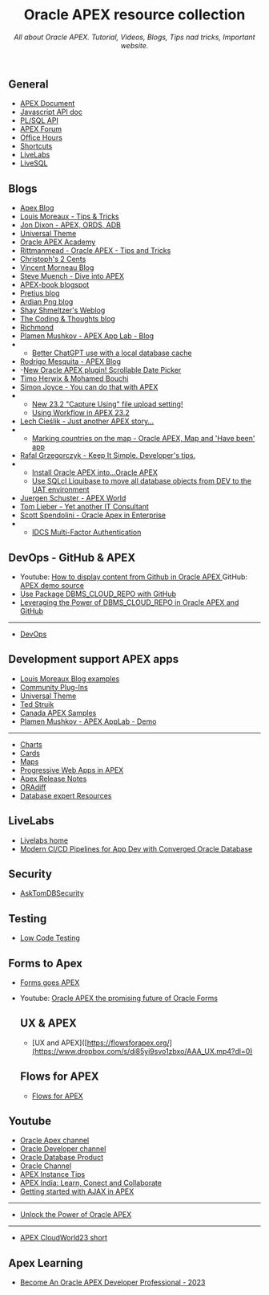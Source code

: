 <header>

<!--
  <<< Author notes:  header >>>
 
-->

# Oracle APEX resource collection
_All about Oracle APEX.  Tutorial, Videos, Blogs, Tips nad tricks, Important website._

</header>



## General
- [APEX Document](https://docs.oracle.com/en/database/oracle/apex/)
- [Javascript API doc](https://apex.oracle.com/jsapi)
- [PL/SQL API](https://apex.oracle.com/api)
- [APEX Forum](https://forums.oracle.com/ords/apexds/domain/dev-community/category/apex)
- [Office Hours](https://asktom.oracle.com/ords/r/tech/catalog/home)
- [Shortcuts](https://apex.oracle.com/pls/apex/f?p=411:18)
- [LiveLabs](https://apexapps.oracle.com/pls/apex/dbpm/r/livelabs/home)
- [LiveSQL](https://apex.oracle.com/quicksql)
  

## Blogs
- [Apex Blog](https://blogs.oracle.com/apex/)
- [Louis Moreaux - Tips & Tricks](https://lmoreaux.hashnode.dev/)
- [Jon Dixon - APEX, ORDS, ADB ](https://blog.cloudnueva.com/)
- [Universal Theme](https://apex.oracle.com/pls/apex/r/apex_pm/ut/getting-started)
- [Oracle APEX Academy](https://traust.com/blog/oracle-apex-academy/#blog)
- [Rittmanmead - Oracle APEX - Tips and Tricks](https://www.rittmanmead.com/blog/tag/apex/)
- [Christoph's 2 Cents](https://ruepprich.com/)
- [Vincent Morneau Blog](https://vmorneau.me/)
- [Steve Muench - Dive into APEX ](https://diveintoapex.com/)
- [APEX-book blogspot](https://oracle-apex-book.blogspot.com/)
- [Pretius blog](https://pretius.com/blog/)
- [Ardian Png blog](https://fuzziebrain.com/content/a-yearful-of-ai-but-whats-next)
- [Shay Shmeltzer's Weblog](https://blogs.oracle.com/shay/)
- [The Coding & Thoughts blog](https://micodify.de/)
- [Richmond](https://blog.cloudifyhub.com/)
- [Plamen Mushkov - APEX App Lab - Blog](https://blog.apexapplab.dev/?source=top_nav_blog_home)
- - [Better ChatGPT use with a local database cache](https://blog.apexapplab.dev/better-chatgpt-use-with-a-local-database-cache)
- [Rodrigo Mesquita - APEX Blog ](https://apexblog.dev/)
- -[New Oracle APEX plugin! Scrollable Date Picker](https://apexblog.dev/new-oracle-apex-plugin-scrollable-date-picker)
- [Timo Herwix & Mohamed Bouchi ](https://tm-apex.hashnode.dev/)
- [Simon Joyce - You can do that with APEX ](https://ebs-apex.hashnode.dev/?source=top_nav_blog_home)
- - [New 23.2 "Capture Using" file upload setting!](https://ebs-apex.hashnode.dev/new-232-capture-using-file-upload-setting)
  - [Using Workflow in APEX 23.2](https://ebs-apex.hashnode.dev/using-workflow-in-apex-232?source=more_articles_bottom_blogs)
- [Lech Cieślik - Just another APEX story... ](https://lcieslik.hashnode.dev/?source=top_nav_blog_home)
- - [Marking countries on the map - Oracle APEX, Map and 'Have been' app](https://lcieslik.hashnode.dev/marking-countries-on-the-map-oracle-apex-map-and-have-been-app)
- [Rafal Grzegorczyk - Keep It Simple. Developer's tips.](https://rafal.hashnode.dev/)
- - [Install Oracle APEX into...Oracle APEX](https://rafal.hashnode.dev/install-oracle-apex-intooracle-apex)
  - [Use SQLcl Liquibase to move all database objects from DEV to the UAT environment](https://rafal.hashnode.dev/use-sqlcl-liquibase-to-move-all-database-objects-from-dev-to-the-uat-environment-part-1)
- [Juergen Schuster - APEX World](https://blog.apex.world/)
- [Tom Lieber - Yet another IT Consultant](https://yaitcon.hashnode.dev/?source=top_nav_blog_home)
- [Scott Spendolini - Oracle Apex in Enterprise](https://spendolini.blog/?source=top_nav_blog_home)
- - [IDCS Multi-Factor Authentication](https://spendolini.blog/idcs-multi-factor-authentication)

## DevOps - GitHub & APEX
- Youtube: [How to display content from Github in Oracle APEX ](https://www.youtube.com/watch?v=mi1zHNkpAx8)  GitHub:  [APEX demo source](https://github.com/chipbaber/apex_textdemo)
- [Use Package DBMS_CLOUD_REPO with GitHub](https://fuzziebrain.com/tech-tnt/oracle-cloud/devops/use-package-dbms_cloud_repo-with-github)
- [Leveraging the Power of DBMS_CLOUD_REPO in Oracle APEX and GitHub](https://blog.cloudifyhub.com/leveraging-the-power-of-dbmscloudrepo-in-oracle-apex-and-github-a-winning-combination)
------
- [DevOps](https://apex.mt-itsolutions.com/ords/r/portal/apex/devops?session=100662757604)

## Development support APEX apps
- [Louis Moreaux Blog examples](https://apex.oracle.com/pls/apex/r/louis/examples/home)
- [Community Plug-Ins](https://www.united-codes.com/ords/r/pluginspro_web/pluginspro_free/getting-started)
- [Universal Theme](https://apex.oracle.com/pls/apex/r/apex_pm/ut/getting-started)
- [Ted Struik](https://tedstruik-oracle.nl/ords/f?p=25384:1::::::)
- [Canada APEX Samples](https://apex.oracle.com/pls/apex/f?p=111708:1:107547918643401:::::)
- [Plamen Mushkov - APEX AppLab - Demo](https://apex.oracle.com/pls/apex/r/gamma_dev/demo/charts)
- --------
- [Charts](https://apex.oracle.com/go/sample_charts)
- [Cards](https://apex.oracle.com/go/sample_cards)
- [Maps](https://apex.oracle.com/go/sample_maps)
- [Progressive Web Apps in APEX](https://apex.oracle.com/go/pwa)
- [Apex Release Notes](https://apex.mt-itsolutions.com/ords/tools/r/release/notes)
- [ORAdiff](https://oradiff.oracle.com/ords/r/oradiff/oradiff/home)
- [Database expert Resources](https://apexadb.oracle.com/ords/r/dbexpert/dbsn/home?session=416975919135629)

## LiveLabs
- [Livelabs home](https://apexapps.oracle.com/pls/apex/dbpm/r/livelabs/home)
- [Modern CI/CD Pipelines for App Dev with Converged Oracle Database](https://apexapps.oracle.com/pls/apex/r/dbpm/livelabs/run-workshop?p210_wid=3314&p210_wec=)
  

## Security
- [AskTomDBSecurity](https://github.com/oradbsec/AskTomDBSecurity)

## Testing
 - [Low Code Testing](https://apex.mt-itsolutions.com/ords/portal/r/apex/testautomation?p_lang=en)

## Forms to Apex
- [Forms goes APEX](https://apex.mt-itsolutions.com/ords/r/portal/apex/forms-goes-apex?session=100662757604)
- Youtube: [Oracle APEX the promising future of Oracle Forms](https://www.youtube.com/watch?v=0-3bC79hg5Y)

  ## UX & APEX
  - [UX and APEX]([https://flowsforapex.org/](https://www.dropbox.com/s/di85yi9svo1zbxo/AAA_UX.mp4?dl=0)

  ## Flows for APEX
  - [Flows for APEX](https://flowsforapex.org/)

## Youtube
- [Oracle Apex channel](https://www.youtube.com/@OracleAPEX)
- [Oracle Developer channel](https://www.youtube.com/@oracledevs)
- [Oracle Database Product](https://www.youtube.com/@oracledatabaseproductmanag5050)
- [Oracle Channel](https://www.youtube.com/@Oracle)
- [APEX Instance Tips](https://www.youtube.com/playlist?list=PLCAYBJ7ynpQQQrdwKFBZu8Kx9VTFt-pRP)
- [APEX India: Learn, Conect and Collaborate](https://www.youtube.com/watch?v=mszEBHeMBDE)
- [Getting started with AJAX in APEX](https://www.youtube.com/watch?v=ga-IgB15wDI)
- -----------
- [Unlock the Power of Oracle APEX](https://videohub.oracle.com/media/Unlock%20the%20Power%20of%20Oracle%20APEX%3A%20How%20Native%20Low-Code%20Development%20Can%20Take%20Your%20Business%20to%20New%20Heights!/1_yy0ry8nn)
- -----------
- [APEX CloudWorld23 short](https://www.dropbox.com/scl/fi/4txcfqwnocwyo4l9oflnl/APEX_CloudWorld23.mp4?rlkey=704fgs89nddw9iabpkx640aj3&dl=0)

## Apex Learning
- [Become An Oracle APEX Developer Professional - 2023](https://mylearn.oracle.com/ou/learning-path/become-an-oracle-apex-developer-professional-2023/121230)
